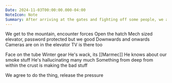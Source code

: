 ```yaml
---
Date: 2024-11-03T00:00:00.000-04:00
NoteIcon: Note
Summary: After arriving at the gates and fighting off some people, we agree to relieve the pressure under the mountain.
---
```

We get to the mountain, encounter forces
Open the hatch
Mech sized elevator, password protected but we good
Downwards and onwards
Cameras are on in the elevator
TV is there too

Face on the tube
Winter gear
He's wack, its [[Marmec]]
He knows about our smoke stuff
He's hallucinating many much
Something from deep from within the crust is making the bad stuff

We agree to do the thing, release the pressure